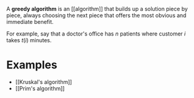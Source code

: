 A **greedy algorithm** is an [[algorithm]] that builds up a solution piece by piece, always choosing the next piece that offers the most obvious and immediate benefit.

For example, say that a doctor's office has $n$ patients where customer $i$ takes $t(i)$ minutes.


# Examples

* [[Kruskal's algorithm]]
* [[Prim's algorithm]]